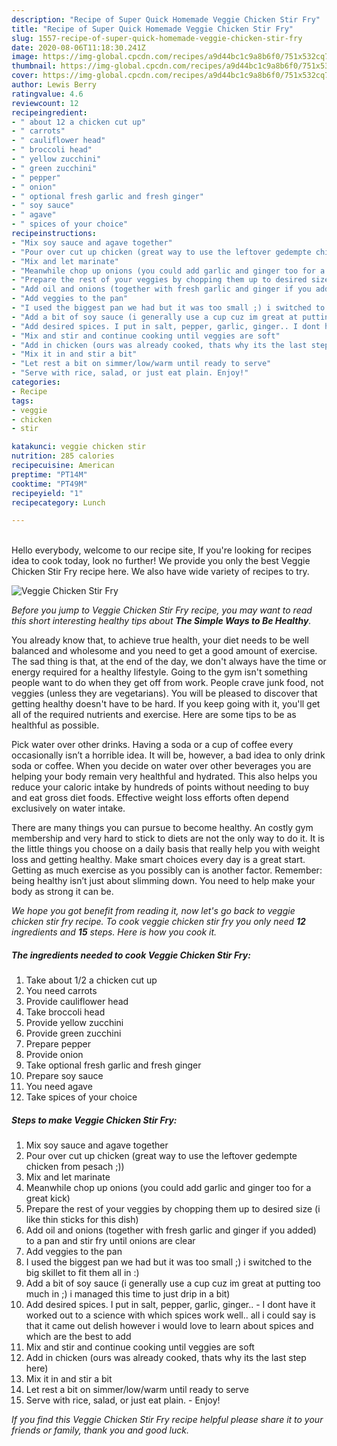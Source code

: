 ```yaml
---
description: "Recipe of Super Quick Homemade Veggie Chicken Stir Fry"
title: "Recipe of Super Quick Homemade Veggie Chicken Stir Fry"
slug: 1557-recipe-of-super-quick-homemade-veggie-chicken-stir-fry
date: 2020-08-06T11:18:30.241Z
image: https://img-global.cpcdn.com/recipes/a9d44bc1c9a8b6f0/751x532cq70/veggie-chicken-stir-fry-recipe-main-photo.jpg
thumbnail: https://img-global.cpcdn.com/recipes/a9d44bc1c9a8b6f0/751x532cq70/veggie-chicken-stir-fry-recipe-main-photo.jpg
cover: https://img-global.cpcdn.com/recipes/a9d44bc1c9a8b6f0/751x532cq70/veggie-chicken-stir-fry-recipe-main-photo.jpg
author: Lewis Berry
ratingvalue: 4.6
reviewcount: 12
recipeingredient:
- " about 12 a chicken cut up"
- " carrots"
- " cauliflower head"
- " broccoli head"
- " yellow zucchini"
- " green zucchini"
- " pepper"
- " onion"
- " optional fresh garlic and fresh ginger"
- " soy sauce"
- " agave"
- " spices of your choice"
recipeinstructions:
- "Mix soy sauce and agave together"
- "Pour over cut up chicken (great way to use the leftover gedempte chicken from pesach ;))"
- "Mix and let marinate"
- "Meanwhile chop up onions (you could add garlic and ginger too for a great kick)"
- "Prepare the rest of your veggies by chopping them up to desired size (i like thin sticks for this dish)"
- "Add oil and onions (together with fresh garlic and ginger if you added) to a pan and stir fry until onions are clear"
- "Add veggies to the pan"
- "I used the biggest pan we had but it was too small ;) i switched to the big skillet to fit them all in :)"
- "Add a bit of soy sauce (i generally use a cup cuz im great at putting too much in ;) i managed this time to just drip in a bit)"
- "Add desired spices. I put in salt, pepper, garlic, ginger.. I dont have it worked out to a science with which spices work well.. all i could say is that it came out delish however i would love to learn about spices and which are the best to add"
- "Mix and stir and continue cooking until veggies are soft"
- "Add in chicken (ours was already cooked, thats why its the last step here)"
- "Mix it in and stir a bit"
- "Let rest a bit on simmer/low/warm until ready to serve"
- "Serve with rice, salad, or just eat plain. Enjoy!"
categories:
- Recipe
tags:
- veggie
- chicken
- stir

katakunci: veggie chicken stir 
nutrition: 285 calories
recipecuisine: American
preptime: "PT14M"
cooktime: "PT49M"
recipeyield: "1"
recipecategory: Lunch

---
```

<br>
Hello everybody, welcome to our recipe site, If you're looking for recipes idea to cook today, look no further! We provide you only the best Veggie Chicken Stir Fry recipe here. We also have wide variety of recipes to try.
<br>


![Veggie Chicken Stir Fry](https://img-global.cpcdn.com/recipes/a9d44bc1c9a8b6f0/751x532cq70/veggie-chicken-stir-fry-recipe-main-photo.jpg)

<i>Before you jump to Veggie Chicken Stir Fry recipe, you may want to read this short interesting healthy tips about <strong>The Simple Ways to Be Healthy</strong>.</i>

You already know that, to achieve true health, your diet needs to be well balanced and wholesome and you need to get a good amount of exercise. The sad thing is that, at the end of the day, we don't always have the time or energy required for a healthy lifestyle. Going to the gym isn't something people want to do when they get off from work. People crave junk food, not veggies (unless they are vegetarians). You will be pleased to discover that getting healthy doesn't have to be hard. If you keep going with it, you'll get all of the required nutrients and exercise. Here are some tips to be as healthful as possible.

Pick water over other drinks. Having a soda or a cup of coffee every occasionally isn’t a horrible idea. It will be, however, a bad idea to only drink soda or coffee. When you decide on water over other beverages you are helping your body remain very healthful and hydrated. This also helps you reduce your caloric intake by hundreds of points without needing to buy and eat gross diet foods. Effective weight loss efforts often depend exclusively on water intake.

There are many things you can pursue to become healthy. An costly gym membership and very hard to stick to diets are not the only way to do it. It is the little things you choose on a daily basis that really help you with weight loss and getting healthy. Make smart choices every day is a great start. Getting as much exercise as you possibly can is another factor. Remember: being healthy isn’t just about slimming down. You need to help make your body as strong it can be. 


<i>We hope you got benefit from reading it, now let's go back to veggie chicken stir fry recipe. To cook veggie chicken stir fry you only need <strong>12</strong> ingredients and <strong>15</strong> steps. Here is how you cook it.
</i>

##### The ingredients needed to cook Veggie Chicken Stir Fry:

1. Take  about 1/2 a chicken cut up
1. You need  carrots
1. Provide  cauliflower head
1. Take  broccoli head
1. Provide  yellow zucchini
1. Provide  green zucchini
1. Prepare  pepper
1. Provide  onion
1. Take  optional fresh garlic and fresh ginger
1. Prepare  soy sauce
1. You need  agave
1. Take  spices of your choice


##### Steps to make Veggie Chicken Stir Fry:

1. Mix soy sauce and agave together
1. Pour over cut up chicken (great way to use the leftover gedempte chicken from pesach ;))
1. Mix and let marinate
1. Meanwhile chop up onions (you could add garlic and ginger too for a great kick)
1. Prepare the rest of your veggies by chopping them up to desired size (i like thin sticks for this dish)
1. Add oil and onions (together with fresh garlic and ginger if you added) to a pan and stir fry until onions are clear
1. Add veggies to the pan
1. I used the biggest pan we had but it was too small ;) i switched to the big skillet to fit them all in :)
1. Add a bit of soy sauce (i generally use a cup cuz im great at putting too much in ;) i managed this time to just drip in a bit)
1. Add desired spices. I put in salt, pepper, garlic, ginger.. - I dont have it worked out to a science with which spices work well.. all i could say is that it came out delish however i would love to learn about spices and which are the best to add
1. Mix and stir and continue cooking until veggies are soft
1. Add in chicken (ours was already cooked, thats why its the last step here)
1. Mix it in and stir a bit
1. Let rest a bit on simmer/low/warm until ready to serve
1. Serve with rice, salad, or just eat plain. - Enjoy!


<i>If you find this Veggie Chicken Stir Fry recipe helpful please share it to your friends or family, thank you and good luck.</i>
